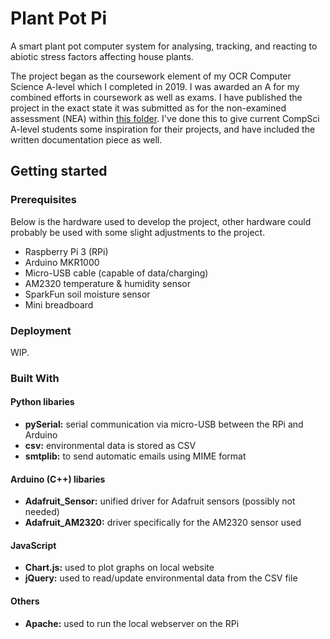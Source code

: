# Plant Pot Pi
A smart plant pot computer system for analysing, tracking, and reacting to abiotic stress factors affecting house plants.

The project began as the coursework element of my OCR Computer Science A-level which I completed in 2019. I was awarded an A for my combined efforts in coursework as well as exams. I have published the project in the exact state it was submitted as for the non-examined assessment (NEA) within [this folder](nea). I've done this to give current CompSci A-level students some inspiration for their projects, and have included the written documentation piece as well.

## Getting started
### Prerequisites
Below is the hardware used to develop the project, other hardware could probably be used with some slight adjustments to the project.
+ Raspberry Pi 3 (RPi)
+ Arduino MKR1000
+ Micro-USB cable (capable of data/charging)
+ AM2320 temperature & humidity sensor
+ SparkFun soil moisture sensor
+ Mini breadboard
### Deployment
WIP.
### Built With
#### Python libaries
+ **pySerial:** serial communication via micro-USB between the RPi and Arduino
+ **csv:** environmental data is stored as CSV
+ **smtplib:** to send automatic emails using MIME format
#### Arduino (C++) libaries
+ **Adafruit_Sensor:** unified driver for Adafruit sensors (possibly not needed)
+ **Adafruit_AM2320:** driver specifically for the AM2320 sensor used
#### JavaScript
+ **Chart.js:** used to plot graphs on local website
+ **jQuery:** used to read/update environmental data from the CSV file
#### Others
+ **Apache:** used to run the local webserver on the RPi
